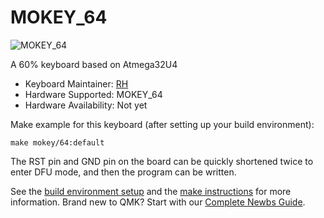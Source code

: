 # MOKEY_64

![MOKEY_64](https://www.mokey.vip/update/index/64v13.jpg)

A 60% keyboard based on Atmega32U4

* Keyboard Maintainer:  [RH](https://www.mokey.vip)
* Hardware Supported: MOKEY_64
* Hardware Availability: Not yet

Make example for this keyboard (after setting up your build environment):

    make mokey/64:default

The RST pin and GND pin on the board can be quickly shortened twice to enter DFU mode, and then the program can be written.

See the [build environment setup](https://docs.qmk.fm/#/getting_started_build_tools) and the [make instructions](https://docs.qmk.fm/#/getting_started_make_guide) for more information. Brand new to QMK? Start with our [Complete Newbs Guide](https://docs.qmk.fm/#/newbs).
